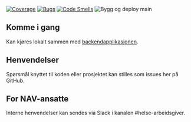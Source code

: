 [![Coverage](https://sonarcloud.io/api/project_badges/measure?project=navikt_grensekomp-frontend&metric=coverage)](https://sonarcloud.io/dashboard?id=navikt_grensekomp-frontend)
[![Bugs](https://sonarcloud.io/api/project_badges/measure?project=navikt_grensekomp-frontend&metric=bugs)](https://sonarcloud.io/dashboard?id=navikt_grensekomp-frontend)
[![Code Smells](https://sonarcloud.io/api/project_badges/measure?project=navikt_grensekomp-frontend&metric=code_smells)](https://sonarcloud.io/dashboard?id=navikt_grensekomp-frontend)
![Bygg og deploy main](https://github.com/navikt/grensekomp-frontend/workflows/Bygg%20og%20deploy%20main/badge.svg)

## Komme i gang

Kan kjøres lokalt sammen med [backendapplikasjonen](https://github.com/navikt/grensekomp).

## Henvendelser

Spørsmål knyttet til koden eller prosjektet kan stilles som issues her på GitHub.

## For NAV-ansatte

Interne henvendelser kan sendes via Slack i kanalen #helse-arbeidsgiver.
